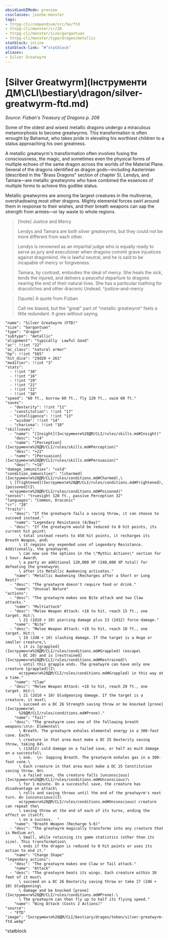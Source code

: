 ```yaml
---
obsidianUIMode: preview
cssclasses: json5e-monster
tags:
- ttrpg-cli/compendium/src/5e/ftd
- ttrpg-cli/monster/cr/28
- ttrpg-cli/monster/size/gargantuan
- ttrpg-cli/monster/type/dragon/metallic
statblock: inline
statblock-link: "#^statblock"
aliases:
- Silver Greatwyrm
---
```

# [Silver Greatwyrm](Інструменти ДМ\CLI\bestiary\dragon/silver-greatwyrm-ftd.md)
*Source: Fizban's Treasury of Dragons p. 208*  

Some of the oldest and wisest metallic dragons undergo a miraculous metamorphosis to become greatwyrms. This transformation is often wrought by Bahamut, who takes pride in elevating his worthiest children to a status approaching his own greatness.

A metallic greatwyrm's transformation often involves fusing the consciousness, the magic, and sometimes even the physical forms of multiple echoes of the same dragon across the worlds of the Material Plane. Several of the dragons identified as dragon gods—including Aasterinian (described in the "Brass Dragons" section of chapter 5), Lendys, and Tamara—are metallic greatwyrms who have combined the essences of multiple forms to achieve this godlike status.

Metallic greatwyrms are among the largest creatures in the multiverse, overshadowing most other dragons. Mighty elemental forces swirl around them in response to their wishes, and their breath weapons can sap the strength from armies—or lay waste to whole regions.

> [!note] Justice and Mercy
> 
> Lendys and Tamara are both silver greatwyrms, but they could not be more different from each other.
> 
> Lendys is renowned as an impartial judge who is equally ready to serve as jury and executioner when dragons commit grave injustices against dragonkind. He is lawful neutral, and he is said to be incapable of mercy or forgiveness.
> 
> Tamara, by contrast, embodies the ideal of mercy. She heals the sick, tends the injured, and delivers a peaceful departure to dragons nearing the end of their natural lives. She has a particular loathing for dracoliches and other draconic Undead.
^justice-and-mercy

> [!quote] A quote from Fizban  
> 
> Call me biased, but the "great" part of "metallic greatwyrm" feels a little redundant. It goes without saying.


```statblock
"name": "Silver Greatwyrm (FTD)"
"size": "Gargantuan"
"type": "dragon"
"subtype": "metallic"
"alignment": "typically  Lawful Good"
"ac": !!int "22"
"ac_class": "natural armor"
"hp": !!int "565"
"hit_dice": "29d20 + 261"
"modifier": !!int "3"
"stats":
  - !!int "30"
  - !!int "16"
  - !!int "29"
  - !!int "21"
  - !!int "22"
  - !!int "30"
"speed": "60 ft., burrow 60 ft., fly 120 ft., swim 60 ft."
"saves":
  - "dexterity": !!int "11"
  - "constitution": !!int "17"
  - "intelligence": !!int "13"
  - "wisdom": !!int "14"
  - "charisma": !!int "18"
"skillsaves":
  - "name": "[Insight](Інструменти%20ДМ/CLI/rules/skills.md#Insight)"
    "desc": "+14"
  - "name": "[Perception](Інструменти%20ДМ/CLI/rules/skills.md#Perception)"
    "desc": "+22"
  - "name": "[Persuasion](Інструменти%20ДМ/CLI/rules/skills.md#Persuasion)"
    "desc": "+18"
"damage_immunities": "cold"
"condition_immunities": "[charmed](Інструменти%20ДМ/CLI/rules/conditions.md#Charmed),\
  \ [frightened](Інструменти%20ДМ/CLI/rules/conditions.md#Frightened), [poisoned](І\
  нструменти%20ДМ/CLI/rules/conditions.md#Poisoned)"
"senses": "truesight 120 ft., passive Perception 32"
"languages": "Common, Draconic"
"cr": "28"
"traits":
  - "desc": "If the greatwyrm fails a saving throw, it can choose to succeed instead."
    "name": "Legendary Resistance (4/Day)"
  - "desc": "If the greatwyrm would be reduced to 0 hit points, its current hit point\
      \ total instead resets to 450 hit points, it recharges its Breath Weapon, and\
      \ it regains any expended uses of Legendary Resistance. Additionally, the greatwyrm\
      \ can now use the options in the \"Mythic Actions\" section for 1 hour. Award\
      \ a party an additional 120,000 XP (240,000 XP total) for defeating the greatwyrm\
      \ after its Metallic Awakening activates."
    "name": "Metallic Awakening (Recharges after a Short or Long Rest)"
  - "desc": "The greatwyrm doesn't require food or drink."
    "name": "Unusual Nature"
"actions":
  - "desc": "The greatwyrm makes one Bite attack and two Claw attacks."
    "name": "Multiattack"
  - "desc": "Melee Weapon Attack: +18 to hit, reach 15 ft., one target. Hit:\
      \ 21 (2d10 + 10) piercing damage plus 13 (2d12) force damage."
    "name": "Bite"
  - "desc": "Melee Weapon Attack: +18 to hit, reach 10 ft., one target. Hit:\
      \ 19 (2d8 + 10) slashing damage. If the target is a Huge or smaller creature,\
      \ it is [grappled](Інструменти%20ДМ/CLI/rules/conditions.md#Grappled) (escape\
      \ DC 20) and is [restrained](Інструменти%20ДМ/CLI/rules/conditions.md#Restrained)\
      \ until this grapple ends. The greatwyrm can have only one creature [grappled](І\
      нструменти%20ДМ/CLI/rules/conditions.md#Grappled) in this way at a time."
    "name": "Claw"
  - "desc": "Melee Weapon Attack: +18 to hit, reach 20 ft., one target. Hit:\
      \ 21 (2d10 + 10) bludgeoning damage. If the target is a creature, it must\
      \ succeed on a DC 26 Strength saving throw or be knocked [prone](Інструменти\
      %20ДМ/CLI/rules/conditions.md#Prone)."
    "name": "Tail"
  - "desc": "The greatwyrm uses one of the following breath weapons:\n\n- Elemental\
      \ Breath. The greatwyrm exhales elemental energy in a 300-foot cone. Each\
      \ creature in that area must make a DC 25 Dexterity saving throw, taking 84\
      \ (13d12) cold damage on a failed save, or half as much damage on a successful\
      \ one.  \n- Sapping Breath. The greatwyrm exhales gas in a 300-foot cone.\
      \ Each creature in that area must make a DC 25 Constitution saving throw. On\
      \ a failed save, the creature falls [unconscious](Інструменти%20ДМ/CLI/rules/conditions.md#Unconscious)\
      \ for 1 minute. On a successful save, the creature has disadvantage on attack\
      \ rolls and saving throws until the end of the greatwyrm's next turn. An [unconscious](І\
      нструменти%20ДМ/CLI/rules/conditions.md#Unconscious) creature can repeat the\
      \ saving throw at the end of each of its turns, ending the effect on itself\
      \ on a success.  "
    "name": "Breath Weapon (Recharge 5-6)"
  - "desc": "The greatwyrm magically transforms into any creature that is Medium or\
      \ Small, while retaining its game statistics (other than its size). This transformation\
      \ ends if the dragon is reduced to 0 hit points or uses its action to end it."
    "name": "Change Shape"
"legendary_actions":
  - "desc": "The greatwyrm makes one Claw or Tail attack."
    "name": "Attack"
  - "desc": "The greatwyrm beats its wings. Each creature within 30 feet of it must\
      \ succeed on a DC 26 Dexterity saving throw or take 17 (2d6 + 10) bludgeoning\
      \ damage and be knocked [prone](Інструменти%20ДМ/CLI/rules/conditions.md#Prone).\
      \ The greatwyrm can then fly up to half its flying speed."
    "name": "Wing Attack (Costs 2 Actions)"
"source":
  - "FTD"
"image": "Інструменти%20ДМ/CLI/bestiary/dragon/token/silver-greatwyrm-ftd.webp"
```
^statblock